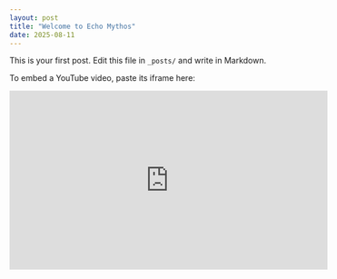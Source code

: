 ```yaml
---
layout: post
title: "Welcome to Echo Mythos"
date: 2025-08-11
---
```


This is your first post. Edit this file in `_posts/` and write in Markdown.

To embed a YouTube video, paste its iframe here:

<iframe width="560" height="315" src="https://www.youtube.com/embed/dQw4w9WgXcQ" frameborder="0" allowfullscreen></iframe>
